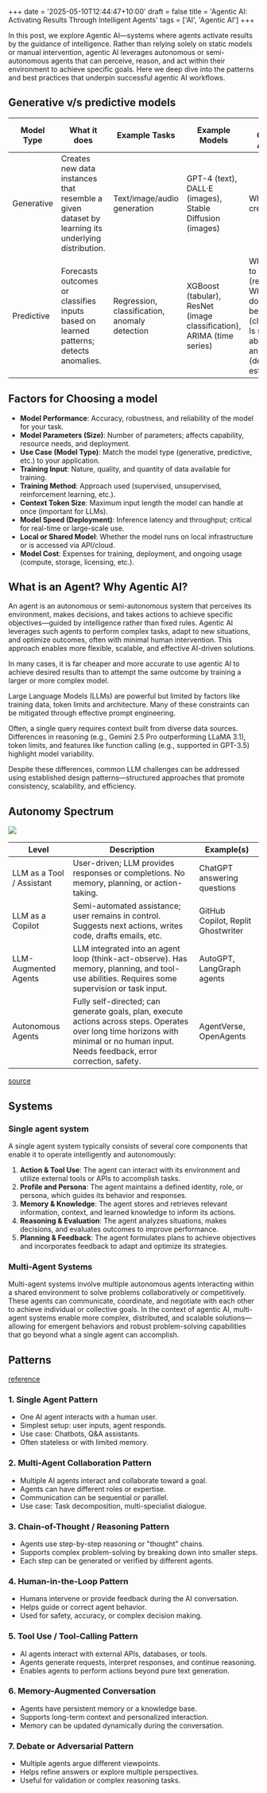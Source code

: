 +++
date = '2025-05-10T12:44:47+10:00'
draft = false
title = 'Agentic AI: Activating Results Through Intelligent Agents'
tags = ['AI', 'Agentic AI']
+++

In this post, we explore Agentic AI—systems where agents activate results by the guidance of intelligence. Rather than relying solely on static models or manual intervention, agentic AI leverages autonomous or semi-autonomous agents that can perceive, reason, and act within their environment to achieve specific goals. Here we deep dive into the patterns and best practices that underpin successful agentic AI workflows.

## Generative v/s predictive models

| Model Type   | What it does                                                                 | Example Tasks                        | Example Models                                  | Typical Questions Answered |
|--------------|------------------------------------------------------------------------------|--------------------------------------|-------------------------------------------------|---------------------------|
| Generative   | Creates new data instances that resemble a given dataset by learning its underlying distribution. | Text/image/audio generation          | GPT-4 (text), DALL·E (images), Stable Diffusion (images) | What could be created?    |
| Predictive   | Forecasts outcomes or classifies inputs based on learned patterns; detects anomalies. | Regression, classification, anomaly detection | XGBoost (tabular), ResNet (image classification), ARIMA (time series) | What is likely to happen? (regression)<br>What category does this belong to? (classification)<br>Is something abnormal or an outlier? (density estimation) |

## Factors for Choosing a model

- **Model Performance**: Accuracy, robustness, and reliability of the model for your task.
- **Model Parameters (Size)**: Number of parameters; affects capability, resource needs, and deployment.
- **Use Case (Model Type)**: Match the model type (generative, predictive, etc.) to your application.
- **Training Input**: Nature, quality, and quantity of data available for training.
- **Training Method**: Approach used (supervised, unsupervised, reinforcement learning, etc.).
- **Context Token Size**: Maximum input length the model can handle at once (important for LLMs).
- **Model Speed (Deployment)**: Inference latency and throughput; critical for real-time or large-scale use.
- **Local or Shared Model**: Whether the model runs on local infrastructure or is accessed via API/cloud.
- **Model Cost**: Expenses for training, deployment, and ongoing usage (compute, storage, licensing, etc.).

## What is an Agent? Why Agentic AI?

An agent is an autonomous or semi-autonomous system that perceives its environment, makes decisions, and takes actions to achieve specific objectives—guided by intelligence rather than fixed rules. Agentic AI leverages such agents to perform complex tasks, adapt to new situations, and optimize outcomes, often with minimal human intervention. This approach enables more flexible, scalable, and effective AI-driven solutions.

In many cases, it is far cheaper and more accurate to use agentic AI to achieve desired results than to attempt the same outcome by training a larger or more complex model.

Large Language Models (LLMs) are powerful but limited by factors like training data, token limits and architecture. Many of these constraints can be mitigated through effective prompt engineering. 

Often, a single query requires context built from diverse data sources. Differences in reasoning (e.g., Gemini 2.5 Pro outperforming LLaMA 3.1), token limits, and features like function calling (e.g., supported in GPT-3.5) highlight model variability.

Despite these differences, common LLM challenges can be addressed using established design patterns—structured approaches that promote consistency, scalability, and efficiency.

## Autonomy Spectrum

![](../autonomy_spectrum.jpg)

| Level                   | Description                                                                                           | Example(s)                    |
|-------------------------|-------------------------------------------------------------------------------------------------------|-------------------------------|
| LLM as a Tool / Assistant | User-driven; LLM provides responses or completions. No memory, planning, or action-taking.           | ChatGPT answering questions   |
| LLM as a Copilot        | Semi-automated assistance; user remains in control. Suggests next actions, writes code, drafts emails, etc. | GitHub Copilot, Replit Ghostwriter |
| LLM-Augmented Agents    | LLM integrated into an agent loop (think-act-observe). Has memory, planning, and tool-use abilities. Requires some supervision or task input. | AutoGPT, LangGraph agents     |
| Autonomous Agents       | Fully self-directed; can generate goals, plan, execute actions across steps. Operates over long time horizons with minimal or no human input. Needs feedback, error correction, safety. | AgentVerse, OpenAgents        |

[source](https://ukparliament.shorthandstories.com/AI-in-weapons-systems-lords-report/)

## Systems
### Single agent system

A single agent system typically consists of several core components that enable it to operate intelligently and autonomously:

1. **Action & Tool Use**: The agent can interact with its environment and utilize external tools or APIs to accomplish tasks.
2. **Profile and Persona**: The agent maintains a defined identity, role, or persona, which guides its behavior and responses.
3. **Memory & Knowledge**: The agent stores and retrieves relevant information, context, and learned knowledge to inform its actions.
4. **Reasoning & Evaluation**: The agent analyzes situations, makes decisions, and evaluates outcomes to improve performance.
5. **Planning & Feedback**: The agent formulates plans to achieve objectives and incorporates feedback to adapt and optimize its strategies.

### Multi-Agent Systems

Multi-agent systems involve multiple autonomous agents interacting within a shared environment to solve problems collaboratively or competitively. These agents can communicate, coordinate, and negotiate with each other to achieve individual or collective goals. In the context of agentic AI, multi-agent systems enable more complex, distributed, and scalable solutions—allowing for emergent behaviors and robust problem-solving capabilities that go beyond what a single agent can accomplish.


## Patterns
[reference](https://microsoft.github.io/autogen/0.2/docs/Examples/)

### 1. Single Agent Pattern
- One AI agent interacts with a human user.
- Simplest setup: user inputs, agent responds.
- Use case: Chatbots, Q&A assistants.
- Often stateless or with limited memory.

### 2. Multi-Agent Collaboration Pattern
- Multiple AI agents interact and collaborate toward a goal.
- Agents can have different roles or expertise.
- Communication can be sequential or parallel.
- Use case: Task decomposition, multi-specialist dialogue.

### 3. Chain-of-Thought / Reasoning Pattern
- Agents use step-by-step reasoning or "thought" chains.
- Supports complex problem-solving by breaking down into smaller steps.
- Each step can be generated or verified by different agents.

### 4. Human-in-the-Loop Pattern
- Humans intervene or provide feedback during the AI conversation.
- Helps guide or correct agent behavior.
- Used for safety, accuracy, or complex decision making.

### 5. Tool Use / Tool-Calling Pattern
- AI agents interact with external APIs, databases, or tools.
- Agents generate requests, interpret responses, and continue reasoning.
- Enables agents to perform actions beyond pure text generation.

### 6. Memory-Augmented Conversation
- Agents have persistent memory or a knowledge base.
- Supports long-term context and personalized interaction.
- Memory can be updated dynamically during the conversation.

### 7. Debate or Adversarial Pattern
- Multiple agents argue different viewpoints.
- Helps refine answers or explore multiple perspectives.
- Useful for validation or complex reasoning tasks.

